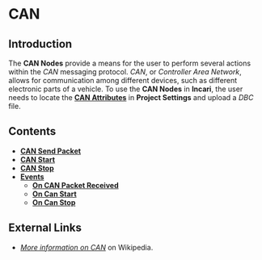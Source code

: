 # CAN

## Introduction

The **CAN Nodes** provide a means for the user to perform several actions within the _CAN_ messaging protocol. _CAN_, or _Controller Area Network_, allows for communication among different devices, such as different electronic parts of a vehicle. To use the **CAN Nodes** in **Incari**, the user needs to locate the [**CAN Attributes**](https://docs.incari.com/2021.4/modules/project-settings#can) in **Project Settings** and upload a _DBC_ file.


## Contents

* [**CAN Send Packet**](cansendpacket.md)
* [**CAN Start**](canstart.md)
* [**CAN Stop**](canstop.md)
* [**Events**](events/)
  * [**On CAN Packet Received**](events/oncanpacketreceived.md)
  * [**On Can Start**](events/oncanstart.md)
  * [**On Can Stop**](events/oncanstop.md)

## External Links

* [_More information on CAN_](https://en.wikipedia.org/wiki/CAN_bus) on Wikipedia.

